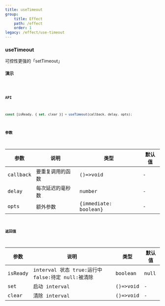 ```yaml
---
title: useTimeout
group:
    title: Effect
    path: /effect
    order: 1
legacy: /effect/use-timeout
---
```


### useTimeout

可控性更强的「setTimeout」

#### 演示

<code src="./Demo.tsx">

#### API

```js
const [isReady, { set, clear }] = useTimeout(callback, delay, opts);
```

#### 参数

| 参数     | 说明             | 类型                 | 默认值 |
| -------- | ---------------- | -------------------- | ------ |
| callback | 要重复调用的函数 | ()=>void             | -      |
| delay    | 每次延迟的毫秒数 | number               | -      |
| opts     | 额外参数         | {immediate: boolean} | -      |

#### 返回值

| 参数    | 说明                                             | 类型     | 默认值 |
| ------- | ------------------------------------------------ | -------- | ------ |
| isReady | interval 状态 true:运行中 false:待定 null:被清除 | boolean  | null   | - |
| set     | 启动 interval                                    | ()=>void | -      |
| clear   | 清除 interval                                    | ()=>void | -      |
